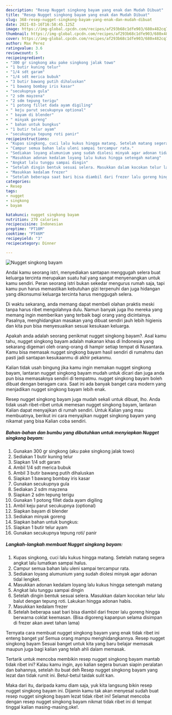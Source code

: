 ```yaml
---
description: "Resep Nugget singkong bayam yang enak dan Mudah Dibuat"
title: "Resep Nugget singkong bayam yang enak dan Mudah Dibuat"
slug: 368-resep-nugget-singkong-bayam-yang-enak-dan-mudah-dibuat
date: 2021-03-16T16:58:45.125Z
image: https://img-global.cpcdn.com/recipes/af293b68c1dfe903/680x482cq70/nugget-singkong-bayam-foto-resep-utama.jpg
thumbnail: https://img-global.cpcdn.com/recipes/af293b68c1dfe903/680x482cq70/nugget-singkong-bayam-foto-resep-utama.jpg
cover: https://img-global.cpcdn.com/recipes/af293b68c1dfe903/680x482cq70/nugget-singkong-bayam-foto-resep-utama.jpg
author: Max Perez
ratingvalue: 3.6
reviewcount: 5
recipeingredient:
- "300 gr singkong aku pake singkong jalak towo"
- "1 butir kuning telur"
- "1/4 sdt garam"
- "1/4 sdt merica bubuk"
- "3 butir bawang putih dihaluskan"
- "1 bawang bombay iris kasar"
- "secukupnya gula"
- "2 sdm mayzena"
- "2 sdm tepung terigu"
- "1 potong fillet dada ayam digiling"
- " keju parut secukupnya optional"
- " bayam di blender"
- " minyak goreng"
- " bahan untuk bungkus"
- "1 butir telur ayam"
- "secukupnya tepung roti panir"
recipeinstructions:
- "Kupas singkong, cuci lalu kukus hingga matang. Setelah matang segera angkat lalu lumatkan sampai halus."
- "Campur semua bahan lalu uleni sampai tercampur rata."
- "Sediakan loyang alumunium yang sudah diolesi minyak agar adonan tidal lengket."
- "Masukkan adonan kedalam loyang lalu kukus hingga setengah matang"
- "Angkat lalu tunggu sampai dingin"
- "Setelah dingin bentuk sesuai selera. Masukkan dalam kocokan telur lalu balut dengan tepung roti. Lakukan hingga adonan habis."
- "Masukkan kedalam frezer"
- "Setelah beberapa saat bari bisa diambil dari frezer lalu goreng hingga berwarna coklat keemasan. (Bisa digoreng kapanpun selama disimpan di frezer akan awet tahan lama)"
categories:
- Resep
tags:
- nugget
- singkong
- bayam

katakunci: nugget singkong bayam 
nutrition: 270 calories
recipecuisine: Indonesian
preptime: "PT10M"
cooktime: "PT46M"
recipeyield: "3"
recipecategory: Dinner

---
```



![Nugget singkong bayam](https://img-global.cpcdn.com/recipes/af293b68c1dfe903/680x482cq70/nugget-singkong-bayam-foto-resep-utama.jpg)

Andai kamu seorang istri, menyediakan santapan menggugah selera buat keluarga tercinta merupakan suatu hal yang sangat menyenangkan untuk kamu sendiri. Peran seorang istri bukan sekedar mengurus rumah saja, tapi kamu pun harus memastikan kebutuhan gizi terpenuhi dan juga hidangan yang dikonsumsi keluarga tercinta harus menggugah selera.

Di waktu  sekarang, anda memang dapat membeli olahan praktis meski tanpa harus ribet mengolahnya dulu. Namun banyak juga lho mereka yang memang ingin memberikan yang terbaik bagi orang yang dicintainya. Pasalnya, menghidangkan masakan yang dibuat sendiri jauh lebih higienis dan kita pun bisa menyesuaikan sesuai kesukaan keluarga. 



Apakah anda adalah seorang penikmat nugget singkong bayam?. Asal kamu tahu, nugget singkong bayam adalah makanan khas di Indonesia yang sekarang digemari oleh orang-orang di hampir setiap tempat di Nusantara. Kamu bisa memasak nugget singkong bayam hasil sendiri di rumahmu dan pasti jadi santapan kesukaanmu di akhir pekanmu.

Kalian tidak usah bingung jika kamu ingin memakan nugget singkong bayam, lantaran nugget singkong bayam mudah untuk dicari dan juga anda pun bisa memasaknya sendiri di tempatmu. nugget singkong bayam boleh dibuat dengan beragam cara. Saat ini ada banyak banget cara modern yang menjadikan nugget singkong bayam lebih enak.

Resep nugget singkong bayam juga mudah sekali untuk dibuat, lho. Anda tidak usah ribet-ribet untuk memesan nugget singkong bayam, lantaran Kalian dapat menyajikan di rumah sendiri. Untuk Kalian yang mau membuatnya, berikut ini cara menyajikan nugget singkong bayam yang nikamat yang bisa Kalian coba sendiri.

<!--inarticleads1-->

##### Bahan-bahan dan bumbu yang dibutuhkan untuk menyiapkan Nugget singkong bayam:

1. Gunakan 300 gr singkong (aku pake singkong jalak towo)
1. Sediakan 1 butir kuning telur
1. Siapkan 1/4 sdt garam
1. Ambil 1/4 sdt merica bubuk
1. Ambil 3 butir bawang putih dihaluskan
1. Siapkan 1 bawang bombay iris kasar
1. Gunakan secukupnya gula
1. Sediakan 2 sdm mayzena
1. Siapkan 2 sdm tepung terigu
1. Gunakan 1 potong fillet dada ayam digiling
1. Ambil  keju parut secukupnya (optional)
1. Siapkan  bayam di blender
1. Sediakan  minyak goreng
1. Siapkan  bahan untuk bungkus:
1. Siapkan 1 butir telur ayam
1. Gunakan secukupnya tepung roti/ panir




<!--inarticleads2-->

##### Langkah-langkah membuat Nugget singkong bayam:

1. Kupas singkong, cuci lalu kukus hingga matang. Setelah matang segera angkat lalu lumatkan sampai halus.
1. Campur semua bahan lalu uleni sampai tercampur rata.
1. Sediakan loyang alumunium yang sudah diolesi minyak agar adonan tidal lengket.
1. Masukkan adonan kedalam loyang lalu kukus hingga setengah matang
1. Angkat lalu tunggu sampai dingin
1. Setelah dingin bentuk sesuai selera. Masukkan dalam kocokan telur lalu balut dengan tepung roti. Lakukan hingga adonan habis.
1. Masukkan kedalam frezer
1. Setelah beberapa saat bari bisa diambil dari frezer lalu goreng hingga berwarna coklat keemasan. (Bisa digoreng kapanpun selama disimpan di frezer akan awet tahan lama)




Ternyata cara membuat nugget singkong bayam yang enak tidak ribet ini enteng banget ya! Semua orang mampu menghidangkannya. Resep nugget singkong bayam Sesuai banget untuk kita yang baru belajar memasak maupun juga bagi kalian yang telah ahli dalam memasak.

Tertarik untuk mencoba membikin resep nugget singkong bayam mantab tidak ribet ini? Kalau kamu ingin, ayo kalian segera buruan siapin peralatan dan bahannya, setelah itu buat deh Resep nugget singkong bayam yang lezat dan tidak rumit ini. Betul-betul taidak sulit kan. 

Maka dari itu, daripada kamu diam saja, yuk kita langsung bikin resep nugget singkong bayam ini. Dijamin kamu tak akan menyesal sudah buat resep nugget singkong bayam lezat tidak ribet ini! Selamat mencoba dengan resep nugget singkong bayam nikmat tidak ribet ini di tempat tinggal kalian masing-masing,oke!.

